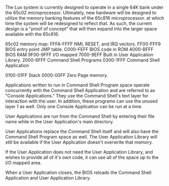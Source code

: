 The Lux system is currently designed to operate in a single 64K bank under the 65c02 microprocessor. Ultimately, new hardware will be designed to utilize the memory banking features of the 65c816 microprocessor. at which time the system will be redesigned to reflect that. As such, the current design is a "proof of concept" that will then expand into the larger space available with the 65c816.

65c02 memory map:
FFFA-FFFF	NMI, RESET, and IRQ vectors.
FF00-FFF9	BIOS entry point JMP table.
C000-FEFF	BIOS code in ROM
A000-BFFF	BIOS RAM
9F00-9FFF	I/O mapped
7000-9EFF	Built in User Application Library.
2000-6FFF	Command Shell Programs
0300-1FFF	Command Shell Application

0100-01FF	Stack
0000-00FF	Zero Page memory.

Applications written to run in Command Shell Program space operate concurrently with the Command Shell Application and are referred to as "Console Applications." They use the Command Shell's text layer for interaction with the user. In addition, these programs can use the unused layer 1 as well. Only one Console Application can be run at a time.

User Applications are run from the Command Shell by entering their file name while in the User Application's main directory.

User Applications replace the Command Shell itself and will also have the Command Shell Program space as well. The User Application Library will still be available if the User Application doesn't overwrite that memory.

If the User Application does not need the User Application Library, and wishes to provide all of it's own code, it can use all of the space up to the I/O mapped area.

When a User Application closes, the BIOS reloads the Command Shell Application and User Application Library.
